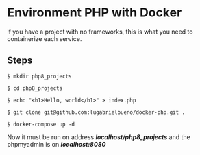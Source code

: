 # Environment PHP with Docker

if you have a project with no frameworks, this is what you need to containerize each service.

## Steps

```
$ mkdir php8_projects

$ cd php8_projects

$ echo "<h1>Hello, world</h1>" > index.php

$ git clone git@github.com:lugabrielbueno/docker-php.git .

$ docker-compose up -d
```

Now it must be run on address _**localhost/php8_projects**_ and the phpmyadmin is on _**localhost:8080**_
